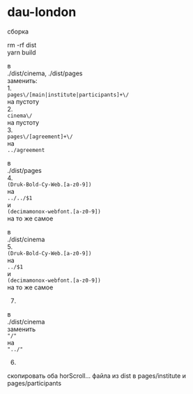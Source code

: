 # dau-london
  
сборка  
  
rm -rf dist  
yarn build  
  
в  
./dist/cinema, ./dist/pages  
заменить:  
1.  
`pages\/[main|institute|participants]+\/`  
нa пустоту  
2.  
`cinema\/`  
на пустоту  
3.  
`pages\/[agreement]+\/`  
на  
`../agreement`  
  
в  
./dist/pages  
4.  
`(Druk-Bold-Cy-Web.[a-z0-9])`  
на  
`../../$1`  
и  
`(decimamonox-webfont.[a-z0-9])`  
на то же самое  
  
в  
./dist/cinema  
5.  
`(Druk-Bold-Cy-Web.[a-z0-9])`  
на  
`../$1`  
и  
`(decimamonox-webfont.[a-z0-9])`  
на то же самое  
  
7.  
в  
./dist/cinema  
заменить  
`"/"`  
на  
`"../"`  
  
6.  
скопировать оба horScroll… файла из dist в pages/institute и pages/participants  
